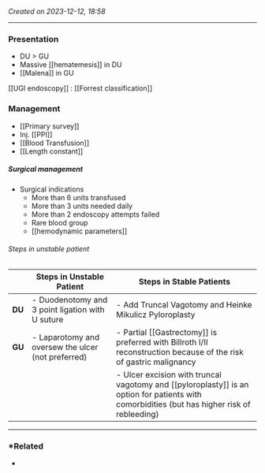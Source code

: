 *Created on 2023-12-12, 18:58* 

---

### Presentation
- DU > GU 
- Massive [[hematemesis]] in DU
- [[Malena]] in GU

[[UGI endoscopy]] : [[Forrest classification]] 
### Management
- [[Primary survey]] 
- Inj. [[PPI]]
- [[Blood Transfusion]] 
- [[Length constant]] 

##### Surgical management
- Surgical indications
	- More than 6 units transfused
	- More than 3 units needed daily
	- More than 2 endoscopy attempts failed
	- Rare blood group
	- [[hemodynamic parameters]] 

###### Steps in unstable patient

|        | **Steps in Unstable Patient**                      | **Steps in Stable Patients**                                                                                                                 |
| ------ | -------------------------------------------------- | -------------------------------------------------------------------------------------------------------------------------------------------- |
| **DU** | - Duodenotomy and 3 point ligation with U suture   | - Add Truncal Vagotomy and Heinke Mikulicz Pyloroplasty                                                                                      |
| **GU** | - Laparotomy and oversew the ulcer (not preferred) | - Partial [[Gastrectomy]] is preferred with Billroth I/II reconstruction because of the risk of gastric malignancy                           |
|        |                                                    | - Ulcer excision with truncal vagotomy and [[pyloroplasty]] is an option for patients with comorbidities (but has higher risk of rebleeding) |


---
### *Related
- 